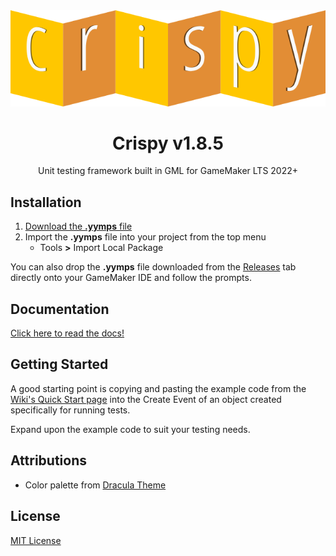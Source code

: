 <div align="center">
   <img src="./LOGO.png" style="margin:auto;" alt="Crispy Logo">
</div>

<h1 align="center">
   Crispy v1.8.5
</h1>

<p align="center">
   Unit testing framework built in GML for GameMaker LTS 2022+
</p>

## Installation

1. [Download the **.yymps** file](https://github.com/bfrymire/crispy/releases/latest)
1. Import the **.yymps** file into your project from the top menu
    * Tools **>** Import Local Package

You can also drop the **.yymps** file downloaded from the [Releases](https://github.com/bfrymire/crispy/releases/latest) tab directly onto your GameMaker IDE and follow the prompts.

## Documentation

[Click here to read the docs!](https://bfrymire.github.io/crispy)

## Getting Started

A good starting point is copying and pasting the example code from the [Wiki's Quick Start page](https://github.com/bfrymire/crispy/wiki/Quick-Start#getting-started) into the Create Event of an object created specifically for running tests.

Expand upon the example code to suit your testing needs.

## Attributions

* Color palette from [Dracula Theme](https://github.com/dracula/dracula-theme#color-palette)

## License

[MIT License](./LICENSE)
